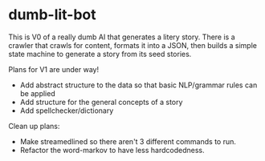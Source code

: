 # dumb-lit-bot

This is V0 of a really dumb AI that generates a litery story. There is a crawler that crawls for content, formats it into a JSON, then builds a simple state machine to generate a story from its seed stories.

Plans for V1 are under way!
- Add abstract structure to the data so that basic NLP/grammar rules can be applied
- Add structure for the general concepts of a story
- Add spellchecker/dictionary

Clean up plans:
- Make streamedlined so there aren't 3 different commands to run.
- Refactor the word-markov to have less hardcodedness. 
